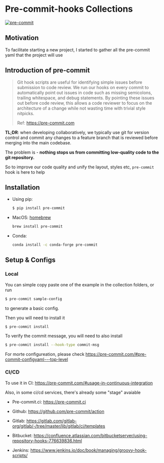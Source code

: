 # Pre-commit-hooks Collections

[![pre-commit](https://img.shields.io/badge/pre--commit-enabled-brightgreen?logo=pre-commit&logoColor=white)](https://github.com/pre-commit/pre-commit)

## Motivation

To facilitate starting a new project, I started to gather all the pre-commit yaml that the project will use

## Introduction of pre-commit

> Git hook scripts are useful for identifying simple issues before submission to code review. We run our hooks on every commit to automatically point out issues in code such as missing semicolons, trailing whitespace, and debug statements. By pointing these issues out before code review, this allows a code reviewer to focus on the architecture of a change while not wasting time with trivial style nitpicks.
>
> Ref: https://pre-commit.com

**TL;DR**: when developing collaboratively, we typically use git for version control and commit any changes to a feature branch that is reviewed before merging into the main codebase.

The problem is - **nothing stops us from committing low-quality code to the git repository.**

So to improve our code quality and unify the layout, styles etc, `pre-commit` hook is here to help

## Installation

- Using pip:

    ```bash
    $ pip install pre-commit
    ```

- MacOS: [homebrew](https://brew.sh/)

    ```bash
    brew install pre-commit
    ```

- Conda:

    ```bash
    conda install -c conda-forge pre-commit
    ```

## Setup & Configs

### Local

You can simple copy paste one of the example in the collection folders, or run

```bash
$ pre-commit sample-config
```

to generate a basic config.

Then you will need to install it

```bash
$ pre-commit install
```

To verify the commit message, you will need to also install

```bash
$ pre-commit install --hook-type commit-msg
```

For morte configureation, please check https://pre-commit.com/#pre-commit-configyaml---top-level



### CI/CD

To use it in CI: https://pre-commit.com/#usage-in-continuous-integration

Also, in some ci/cd services, there's already some "stage" avaiable

- Pre-commit.ci: https://pre-commit.ci

- Github: https://github.com/pre-commit/action

- Gitlab: https://gitlab.com/gitlab-org/gitlab/-/tree/master/lib/gitlab/ci/templates

- Bitbucket: https://confluence.atlassian.com/bitbucketserver/using-repository-hooks-776639836.html

- Jenkins: https://www.jenkins.io/doc/book/managing/groovy-hook-scripts/
